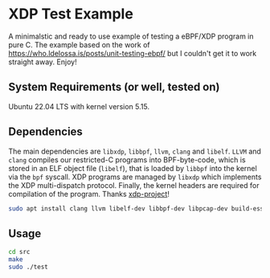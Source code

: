 # XDP Test Example
A minimalstic and ready to use example of testing a eBPF/XDP program in pure C. The example based on the work of https://who.ldelossa.is/posts/unit-testing-ebpf/ but I couldn't get it to work straight away. Enjoy!

## System Requirements (or well, tested on)
Ubuntu 22.04 LTS with kernel version 5.15.

## Dependencies
The main dependencies are `libxdp`, `libbpf`, `llvm`, `clang` and `libelf`. `LLVM` and `clang` compiles our restricted-C programs into BPF-byte-code, which is stored in an ELF object file (`libelf`), that is loaded by `libbpf` into the kernel via the `bpf` syscall. XDP programs are managed by `libxdp` which implements the XDP multi-dispatch protocol. Finally, the kernel headers are required for compilation of the program. Thanks [xdp-project](https://github.com/xdp-project/xdp-tutorial/blob/master/setup_dependencies.org)!

```sh
sudo apt install clang llvm libelf-dev libbpf-dev libpcap-dev build-essential linux-headers-$(uname -r) linux-tools-common linux-tools-generic tcpdump
```

## Usage
```sh
cd src
make
sudo ./test
```
